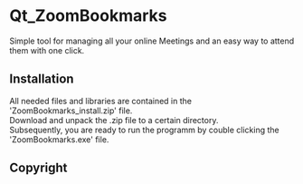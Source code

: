 # Qt_ZoomBookmarks

Simple tool for managing all your online Meetings and an easy way to attend them with one click.

## Installation

All needed files and libraries are contained in the 'ZoomBookmarks_install.zip' file.<br>
Download and unpack the .zip file to a certain directory.<br>
Subsequently, you are ready to run the programm by couble clicking the 'ZoomBookmarks.exe' file.<br>

## Copyright


